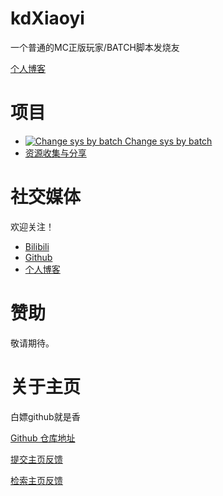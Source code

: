 # kdXiaoyi
一个普通的MC正版玩家/BATCH脚本发烧友

[个人博客](http://kdxiaoyi.github.io/blogs/)

# 项目
* [![Change sys by batch](https://user-images.githubusercontent.com/96934144/179977724-8384906e-cc85-4750-add5-198ac18dcf08.png) Change sys by batch](http://kdxiaoyi.github.io/change-sys-by-batch)
* [资源收集与分享](http://kdxiaoyi.github.io/resource-share)

# 社交媒体
欢迎关注！
* [Bilibili](https://space.bilibili.com/1987247870)
* [Github](http://github.com/kdxiaoyi)
* [个人博客](http://kdxiaoyi.github.io/blogs/index)

# 赞助
敬请期待。

# 关于主页
白嫖github就是香

[Github 仓库地址](http://github.com/kdxiaoyi.github.io)

[提交主页反馈](http://github.com/kdXiaoyi/kdxiaoyi.github.io/issues/new)

[检索主页反馈](https://github.com/kdXiaoyi/kdxiaoyi.github.io/issues?q=is%3Aissue)